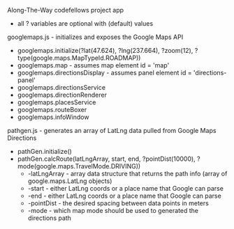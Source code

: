 Along-The-Way codefellows project app

- all ? variables are optional with (default) values

googlemaps.js - initializes and exposes the Google Maps API
  - googlemaps.initialize(?lat(47.624), ?lng(237.664), ?zoom(12), ?type(google.maps.MapTypeId.ROADMAP))
  - googlemaps.map - assumes map element id = 'map'
  - googlemaps.directionsDisplay - assumes panel element id = 'directions-panel'
  - googlemaps.directionsService
  - googlemaps.directionRenderer
  - googlemaps.placesService
  - googlemaps.routeBoxer
  - googlemaps.infoWindow

pathgen.js - generates an array of LatLng data pulled from Google Maps Directions
  - pathGen.initialize()
  - pathGen.calcRoute(latLngArray, start, end, ?pointDist(10000), ?mode(google.maps.TravelMode.DRIVING))
    - -latLngArray - array data structure that returns the path info (array of google.maps.LatLng objects)
    - -start - either LatLng coords or a place name that Google can parse
    - -end - either LatLng coords or a place name that Google can parse
    - -pointDist - the desired spacing between data points in meters
    - -mode - which map mode should be used to generated the directions path
